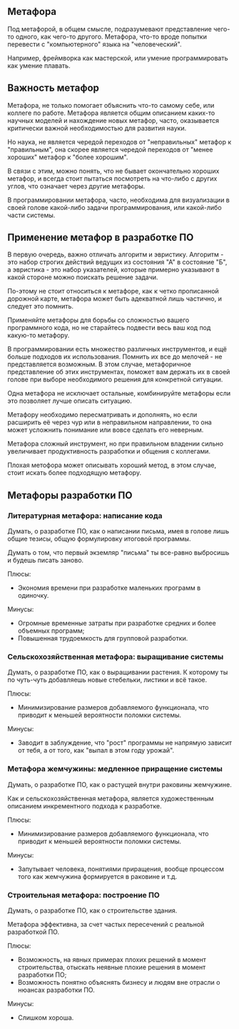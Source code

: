 ## Метафора

  Под метафорой, в общем смысле, подразумевают представление чего-то одного, как чего-то другого. Метафора, что-то вроде попытки перевести с "компьютерного" языка на "человеческий".

  Например, фреймворка как мастерской, или умение программировать как умение плавать.

## Важность метафор

  Метафора, не только помогает объяснить что-то самому себе, или коллеге по работе. Метафора является общим описанием каких-то научных моделей и нахождение новых метафор, часто, оказывается критически важной необходимостью для развития науки.

  Но наука, не является чередой переходов от "неправильных" метафор к "правильным", она скорее является чередой переходов от "менее хороших" метафор к "более хорошим".

  В связи с этим, можно понять, что не бывает окончательно хороших метафор, и всегда стоит пытаться посмотреть на что-либо с других углов, что означает через другие метафоры.

  В программировании метафора, часто, необходима для визуализации в своей голове какой-либо задачи программирования, или какой-либо части системы. 

## Применение метафор в разработке ПО

  В первую очередь, важно отличать алгоритм и эвристику. Алгоритм - это набор строгих действий ведущих из состояния "А" в состояние "Б", а эвристика - это набор указателей, которые примерно указывают в какой стороне можно поискать решение задачи.

  По-этому не стоит относиться к метафоре, как к четко прописанной дорожной карте, метафора может быть адекватной лишь частично, и следует это помнить.

  Применяйте метафоры для борьбы со сложностью вашего программного кода, но не старайтесь подвести весь ваш код под какую-то метафору.

  В программировании есть множество различных инструментов, и ещё больше подходов их использования. Помнить их все до мелочей - не представляется возможным. В этом случае, метафоричное представление об этих инструментах, поможет вам держать их в своей голове при выборе необходимого решения для конкретной ситуации.

  Одна метафора не исключает остальные, комбинируйте метафоры если это позволяет лучше описать ситуацию.
  
  Метафору необходимо пересматривать и дополнять, но если расширить её через чур или в неправильном направлении, то она может усложнить понимание или вовсе сделать его неверным.

  Метафора сложный инструмент, но при правильном владении сильно увеличивает продуктивность разработки и общения с коллегами.

  Плохая метофора может описывать хороший метод, в этом случае, стоит искать более подходящую метафору.

## Метафоры разработки ПО

### Литературная метафора: написание кода

  Думать, о разработке ПО, как о написании письма, имея в голове лишь общие тезисы, общую формулировку итоговой программы.

  Думать о том, что первый экземляр "письма" ты все-равно выбросишь и будешь писать заново.

  Плюсы:

  - Экономия времени при разработке маленьких программ в одиночку.
  
  Минусы:

  - Огромные временные затраты при разработке средних и более объемных программ;
  - Повышенная трудоемкость для групповой разработки.

### Сельскохозяйственная метафора: выращивание системы

  Думать, о разработке ПО, как о выращивании растения. К которому ты по чуть-чуть добавляешь новые стебельки, листики и всё такое.

  Плюсы:

  - Минимизирование размеров добавляемого функционала, что приводит к меньшей вероятности поломки системы.

  Минусы:

  - Заводит в заблуждение, что "рост" программы не напрямую зависит от тебя, а от того, как "выпал в этом году урожай".

### Метафора жемчужины: медленное приращение системы

  Думать, о разработке ПО, как о растущей внутри раковины жемчужине. 

  Как и сельскохозяйственная метафора, является художественным описанием инкрементного подхода к разработке.

  Плюсы:

  - Минимизирование размеров добавляемого функционала, что приводит к меньшей вероятности поломки системы.

  Минусы:

  - Запутывает человека, понятиями приращения, вообще процессом того как жемчужина формируется в раковине и т.д.

### Строительная метафора: построение ПО

  Думать, о разработке ПО, как о строительстве здания.

  Метафора эффективна, за счет частых пересечений с реальной разработкой ПО.

  Плюсы:

  - Возможность, на явных примерах плохих решений в момент строительства, отыскать неявные плохие решения в момент разработки ПО;
  - Возможность понятно объяснять бизнесу и людям вне отрасли о нюансах разработки ПО.

  Минусы:

  - Слишком хороша.